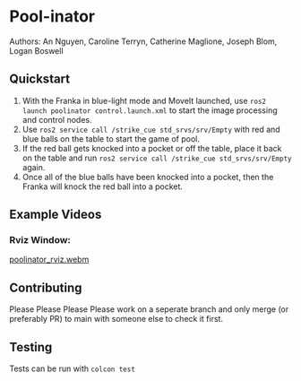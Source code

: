 # Pool-inator

Authors: An Nguyen, Caroline Terryn, Catherine Maglione, Joseph Blom, Logan Boswell


## Quickstart
1. With the Franka in blue-light mode and MoveIt launched, use `ros2 launch poolinator control.launch.xml` to start the image processing and control nodes.
2. Use `ros2 service call /strike_cue std_srvs/srv/Empty` with red and blue balls on the table to start the game of pool.
3. If the red ball gets knocked into a pocket or off the table, place it back on the table and run `ros2 service call /strike_cue std_srvs/srv/Empty` again.
4. Once all of the blue balls have been knocked into a pocket, then the Franka will knock the red ball into a pocket.

## Example Videos
### Rviz Window:
[poolinator_rviz.webm](https://github.com/user-attachments/assets/b7c43b19-c84e-4187-915d-9dea66f87472)

## Contributing
Please Please Please Please work on a seperate branch and only merge (or preferably PR) to main with someone else to check it first.

## Testing
Tests can be run with `colcon test`
